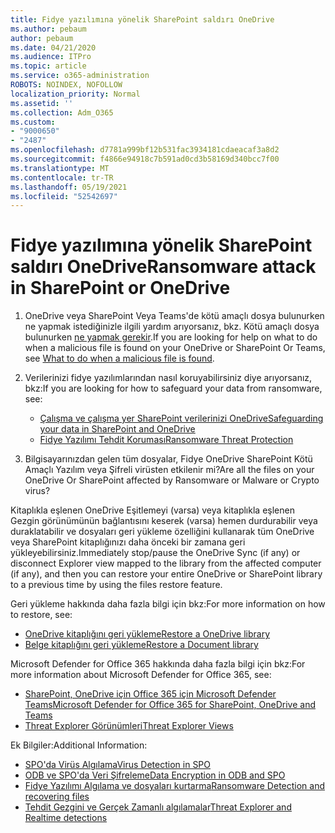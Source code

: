 ```yaml
---
title: Fidye yazılımına yönelik SharePoint saldırı OneDrive
ms.author: pebaum
author: pebaum
ms.date: 04/21/2020
ms.audience: ITPro
ms.topic: article
ms.service: o365-administration
ROBOTS: NOINDEX, NOFOLLOW
localization_priority: Normal
ms.assetid: ''
ms.collection: Adm_O365
ms.custom:
- "9000650"
- "2487"
ms.openlocfilehash: d7781a999bf12b531fac3934181cdaeacaf3a8d2
ms.sourcegitcommit: f4866e94918c7b591ad0cd3b58169d340bcc7f00
ms.translationtype: MT
ms.contentlocale: tr-TR
ms.lasthandoff: 05/19/2021
ms.locfileid: "52542697"
---
```

# <a name="ransomware-attack-in-sharepoint-or-onedrive"></a><span data-ttu-id="2f096-102">Fidye yazılımına yönelik SharePoint saldırı OneDrive</span><span class="sxs-lookup"><span data-stu-id="2f096-102">Ransomware attack in SharePoint or OneDrive</span></span>

1.  <span data-ttu-id="2f096-103">OneDrive veya SharePoint Veya Teams'de kötü amaçlı dosya bulunurken ne yapmak istediğinizle ilgili yardım arıyorsanız, bkz. Kötü amaçlı dosya bulunurken [ne yapmak gerekir](https://support.office.com/en-ie/article/what-to-do-when-a-malicious-file-is-found-in-sharepoint-online-onedrive-or-microsoft-teams-01e902ad-a903-4e0f-b093-1e1ac0c37ad2).</span><span class="sxs-lookup"><span data-stu-id="2f096-103">If you are looking for help on what to do when a malicious file is found on your OneDrive or SharePoint Or Teams, see [What to do when a malicious file is found](https://support.office.com/en-ie/article/what-to-do-when-a-malicious-file-is-found-in-sharepoint-online-onedrive-or-microsoft-teams-01e902ad-a903-4e0f-b093-1e1ac0c37ad2).</span></span>
2. <span data-ttu-id="2f096-104">Verilerinizi fidye yazılımlarından nasıl koruyabilirsiniz diye arıyorsanız, bkz:</span><span class="sxs-lookup"><span data-stu-id="2f096-104">If you are looking for how to safeguard your data from ransomware, see:</span></span>
    - [<span data-ttu-id="2f096-105">Çalışma ve çalışma yer SharePoint verilerinizi OneDrive</span><span class="sxs-lookup"><span data-stu-id="2f096-105">Safeguarding your data in SharePoint and OneDrive</span></span>](/sharepoint/safeguarding-your-data) 
    - [<span data-ttu-id="2f096-106">Fidye Yazılımı Tehdit Koruması</span><span class="sxs-lookup"><span data-stu-id="2f096-106">Ransomware Threat Protection</span></span>](/windows/security/threat-protection/intelligence/ransomware-malware)    

3.  <span data-ttu-id="2f096-107">Bilgisayarınızdan gelen tüm dosyalar, Fidye OneDrive SharePoint Kötü Amaçlı Yazılım veya Şifreli virüsten etkilenir mi?</span><span class="sxs-lookup"><span data-stu-id="2f096-107">Are all the files on your OneDrive Or SharePoint affected by Ransomware or Malware or Crypto virus?</span></span> 

<span data-ttu-id="2f096-108">Kitaplıkla eşlenen OneDrive Eşitlemeyi (varsa) veya kitaplıkla eşlenen Gezgin görünümünün bağlantısını keserek (varsa) hemen durdurabilir veya duraklatabilir ve dosyaları geri yükleme özelliğini kullanarak tüm OneDrive veya SharePoint kitaplığınızı daha önceki bir zamana geri yükleyebilirsiniz.</span><span class="sxs-lookup"><span data-stu-id="2f096-108">Immediately stop/pause the OneDrive Sync (if any) or disconnect Explorer view mapped to the library from the affected computer (if any), and then you can restore your entire OneDrive or SharePoint library to a previous time by using the files restore feature.</span></span> 

<span data-ttu-id="2f096-109">Geri yükleme hakkında daha fazla bilgi için bkz:</span><span class="sxs-lookup"><span data-stu-id="2f096-109">For more information on how to restore, see:</span></span>

- [<span data-ttu-id="2f096-110">OneDrive kitaplığını geri yükleme</span><span class="sxs-lookup"><span data-stu-id="2f096-110">Restore a OneDrive library</span></span>](https://support.office.com/article/restore-your-onedrive-fa231298-759d-41cf-bcd0-25ac53eb8a150)
- [<span data-ttu-id="2f096-111">Belge kitaplığını geri yükleme</span><span class="sxs-lookup"><span data-stu-id="2f096-111">Restore a Document library</span></span>](https://support.office.com/article/restore-a-document-library-317791c3-8bd0-4dfd-8254-3ca90883d39a)

<span data-ttu-id="2f096-112">Microsoft Defender for Office 365 hakkında daha fazla bilgi için bkz:</span><span class="sxs-lookup"><span data-stu-id="2f096-112">For more information about Microsoft Defender for Office 365, see:</span></span>
- [<span data-ttu-id="2f096-113">SharePoint, OneDrive için Office 365 için Microsoft Defender Teams</span><span class="sxs-lookup"><span data-stu-id="2f096-113">Microsoft Defender for Office 365 for SharePoint, OneDrive and Teams</span></span>](/microsoft-365/security/office-365-security/atp-for-spo-odb-and-teams)
- [<span data-ttu-id="2f096-114">Threat Explorer Görünümleri</span><span class="sxs-lookup"><span data-stu-id="2f096-114">Threat Explorer Views</span></span>](/microsoft-365/security/office-365-security/threat-explorer-views)

<span data-ttu-id="2f096-115">Ek Bilgiler:</span><span class="sxs-lookup"><span data-stu-id="2f096-115">Additional Information:</span></span>

- [<span data-ttu-id="2f096-116">SPO'da Virüs Algılama</span><span class="sxs-lookup"><span data-stu-id="2f096-116">Virus Detection in SPO</span></span>](/microsoft-365/security/office-365-security/virus-detection-in-spo)</br>
- [<span data-ttu-id="2f096-117">ODB ve SPO'da Veri Şifreleme</span><span class="sxs-lookup"><span data-stu-id="2f096-117">Data Encryption in ODB and SPO</span></span>](/microsoft-365/compliance/data-encryption-in-odb-and-spo)</br>
- [<span data-ttu-id="2f096-118">Fidye Yazılımı Algılama ve dosyaları kurtarma</span><span class="sxs-lookup"><span data-stu-id="2f096-118">Ransomware Detection and recovering files</span></span>](https://support.office.com/article/Ransomware-detection-and-recovering-your-files-0d90ec50-6bfd-40f4-acc7-b8c12c73637f)</br>
- [<span data-ttu-id="2f096-119">Tehdit Gezgini ve Gerçek Zamanlı algılamalar</span><span class="sxs-lookup"><span data-stu-id="2f096-119">Threat Explorer and Realtime detections</span></span>](/microsoft-365/security/office-365-security/threat-explorer-views)